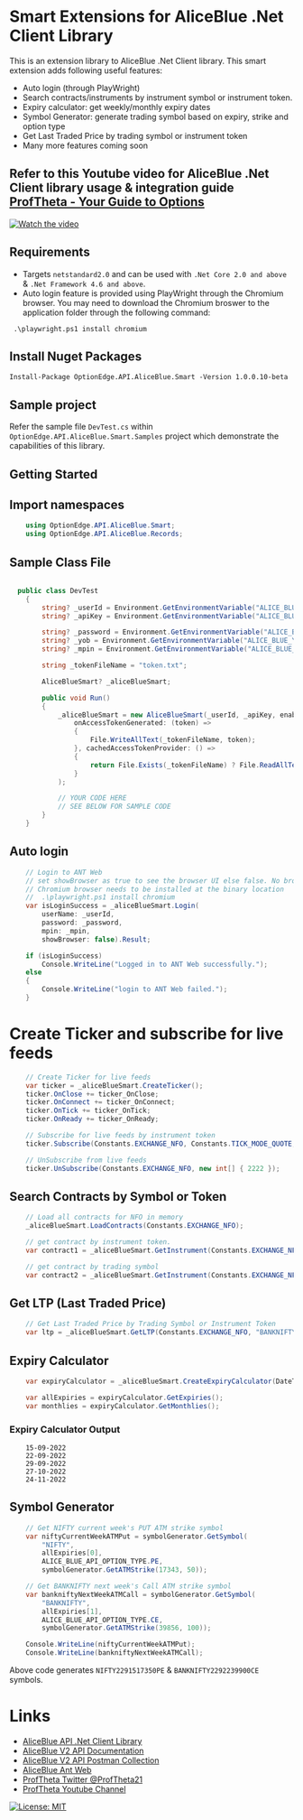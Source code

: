 # Smart Extensions for AliceBlue .Net Client Library 

This is an extension library to AliceBlue .Net Client library. This smart extension adds following useful features:

- Auto login (through PlayWright)
- Search contracts/instruments by instrument symbol or instrument token.
- Expiry calculator: get weekly/monthly expiry dates
- Symbol Generator: generate trading symbol based on expiry, strike and option type
- Get Last Traded Price  by trading symbol or instrument token
- Many more features coming soon

## Refer to this Youtube video for AliceBlue .Net Client library usage & integration guide  [ProfTheta - Your Guide to Options](https://www.youtube.com/watch?v=ncjVPPeSQ88)

[![Watch the video](https://img.youtube.com/vi/ncjVPPeSQ88/mqdefault.jpg)](https://www.youtube.com/watch?v=ncjVPPeSQ88)

## Requirements

- Targets `netstandard2.0` and can be used with `.Net Core 2.0 and above` & `.Net Framework 4.6 and above`.
- Auto login feature is provided using PlayWright through the Chromium browser. You may need to download the Chromium broswer to the application folder through the following command:

```
 .\playwright.ps1 install chromium
```

## Install Nuget Packages

```
Install-Package OptionEdge.API.AliceBlue.Smart -Version 1.0.0.10-beta
```

## Sample project
Refer the sample file `DevTest.cs` within `OptionEdge.API.AliceBlue.Smart.Samples` project which demonstrate the capabilities of this library.

## Getting Started

## Import namespaces
```csharp
    using OptionEdge.API.AliceBlue.Smart;
    using OptionEdge.API.AliceBlue.Records;
```

## Sample Class File
```csharp

  public class DevTest
    {
        string? _userId = Environment.GetEnvironmentVariable("ALICE_BLUE_USER_ID");
        string? _apiKey = Environment.GetEnvironmentVariable("ALICE_BLUE_API_KEY");

        string? _password = Environment.GetEnvironmentVariable("ALICE_BLUE_PASSWORD");
        string? _yob = Environment.GetEnvironmentVariable("ALICE_BLUE_YOB");
        string? _mpin = Environment.GetEnvironmentVariable("ALICE_BLUE_MPIN");

        string _tokenFileName = "token.txt";

        AliceBlueSmart? _aliceBlueSmart;

        public void Run()
        {
            _aliceBlueSmart = new AliceBlueSmart(_userId, _apiKey, enableLogging: true,
                onAccessTokenGenerated: (token) =>
                {
                    File.WriteAllText(_tokenFileName, token);
                }, cachedAccessTokenProvider: () =>
                {
                    return File.Exists(_tokenFileName) ? File.ReadAllText(_tokenFileName) : "";                
                }
            );

            // YOUR CODE HERE
            // SEE BELOW FOR SAMPLE CODE
        }
    }

```

## Auto login
```csharp
    // Login to ANT Web 
    // set showBrowser as true to see the browser UI else false. No browser UI  will be created
    // Chromium browser needs to be installed at the binary location
    //  .\playwright.ps1 install chromium
    var isLoginSuccess = _aliceBlueSmart.Login(
        userName: _userId,
        password: _password,
        mpin: _mpin,
        showBrowser: false).Result;

    if (isLoginSuccess)
        Console.WriteLine("Logged in to ANT Web successfully.");
    else
    {
        Console.WriteLine("login to ANT Web failed.");
    }
```

# Create Ticker and subscribe for live feeds
```csharp
    // Create Ticker for live feeds
    var ticker = _aliceBlueSmart.CreateTicker();
    ticker.OnClose += ticker_OnClose;
    ticker.OnConnect += ticker_OnConnect;
    ticker.OnTick += ticker_OnTick;
    ticker.OnReady += ticker_OnReady;

    // Subscribe for live feeds by instrument token 
    ticker.Subscribe(Constants.EXCHANGE_NFO, Constants.TICK_MODE_QUOTE, new int[] { 2222 });

    // UnSubscribe from live feeds
    ticker.UnSubscribe(Constants.EXCHANGE_NFO, new int[] { 2222 });
```

## Search Contracts by Symbol or Token
```csharp
    // Load all contracts for NFO in memory
    _aliceBlueSmart.LoadContracts(Constants.EXCHANGE_NFO);

    // get contract by instrument token. 
    var contract1 = _aliceBlueSmart.GetInstrument(Constants.EXCHANGE_NFO, 51942);

    // get contract by trading symbol
    var contract2 = _aliceBlueSmart.GetInstrument(Constants.EXCHANGE_NFO, "symbol");
```

## Get LTP (Last Traded Price)
```csharp
    // Get Last Traded Price by Trading Symbol or Instrument Token
    var ltp = _aliceBlueSmart.GetLTP(Constants.EXCHANGE_NFO, "BANKNIFTY22SEP40800CE");
```

## Expiry Calculator
```csharp
    var expiryCalculator = _aliceBlueSmart.CreateExpiryCalculator(DateTime.Now);

    var allExpiries = expiryCalculator.GetExpiries();
    var monthlies = expiryCalculator.GetMonthlies();
```

### Expiry Calculator Output
```console
    15-09-2022
    22-09-2022
    29-09-2022
    27-10-2022
    24-11-2022
```

## Symbol Generator
```csharp
    // Get NIFTY current week's PUT ATM strike symbol
    var niftyCurrentWeekATMPut = symbolGenerator.GetSymbol(
        "NIFTY", 
        allExpiries[0], 
        ALICE_BLUE_API_OPTION_TYPE.PE, 
        symbolGenerator.GetATMStrike(17343, 50));

    // Get BANKNIFTY next week's Call ATM strike symbol
    var bankniftyNextWeekATMCall = symbolGenerator.GetSymbol(
        "BANKNIFTY",
        allExpiries[1],
        ALICE_BLUE_API_OPTION_TYPE.CE,
        symbolGenerator.GetATMStrike(39856, 100));

    Console.WriteLine(niftyCurrentWeekATMPut);
    Console.WriteLine(bankniftyNextWeekATMCall);
```

Above code generates `NIFTY2291517350PE` & `BANKNIFTY2292239900CE` symbols.

# Links
- [AliceBlue API .Net Client Library](https://github.com/proftheta/optionedge-api-aliceblue)
- [AliceBlue V2 API Documentation](https://v2api.aliceblueonline.com/introduction)
- [AliceBlue V2 API Postman Collection](https://v2api.aliceblueonline.com/Aliceblue.postman_collection.json)
- [AliceBlue Ant Web](https://a3.aliceblueonline.com/)
- [ProfTheta Twitter @ProfTheta21](https://twitter.com/ProfTheta21)
- [ProfTheta Youtube Channel](https://www.youtube.com/channel/UChp2hjl-OgGpHKCrwJPohEQ)

[![License: MIT](https://img.shields.io/badge/License-MIT-yellow.svg)](https://opensource.org/licenses/MIT)